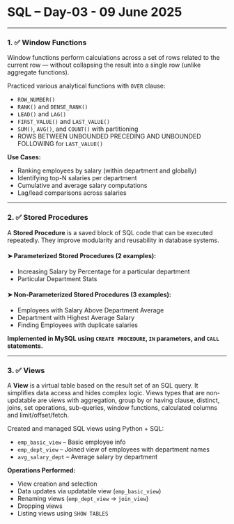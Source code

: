 # SQL – Day-03 - 09 June 2025

---

### 1. ✅ Window Functions

Window functions perform calculations across a set of rows related to the current row — without collapsing the result into a single row (unlike aggregate functions).


Practiced various analytical functions with `OVER` clause:
- `ROW_NUMBER()`
- `RANK()` and `DENSE_RANK()`
- `LEAD()` and `LAG()`
- `FIRST_VALUE()` and `LAST_VALUE()`
- `SUM()`, `AVG()`, and `COUNT()` with partitioning
- ROWS BETWEEN UNBOUNDED PRECEDING AND UNBOUNDED FOLLOWING for `LAST_VALUE()`

**Use Cases:**
- Ranking employees by salary (within department and globally)
- Identifying top-N salaries per department
- Cumulative and average salary computations
- Lag/lead comparisons across salaries

---

### 2. ✅ Stored Procedures

A **Stored Procedure** is a saved block of SQL code that can be executed repeatedly. They improve modularity and reusability in database systems.

#### ➤ **Parameterized Stored Procedures (2 examples):**
- Increasing Salary by Percentage for a particular department
- Particular Department Stats

#### ➤ **Non-Parameterized Stored Procedures (3 examples):**
- Employees with Salary Above Department Average
- Department with Highest Average Salary
- Finding Employees with duplicate salaries

**Implemented in MySQL using `CREATE PROCEDURE`, `IN` parameters, and `CALL` statements.**


---

### 3. ✅ Views

A **View** is a virtual table based on the result set of an SQL query. It simplifies data access and hides complex logic. Views types that are non-updatable are views with aggregation, group by or having clause, distinct, joins, set operations, sub-queries, window functions, calculated columns and limit/offset/fetch.

Created and managed SQL views using Python + SQL:
- `emp_basic_view` – Basic employee info
- `emp_dept_view` – Joined view of employees with department names
- `avg_salary_dept` – Average salary by department

**Operations Performed:**
- View creation and selection
- Data updates via updatable view (`emp_basic_view`)
- Renaming views (`emp_dept_view` → `join_view`)
- Dropping views
- Listing views using `SHOW TABLES`

